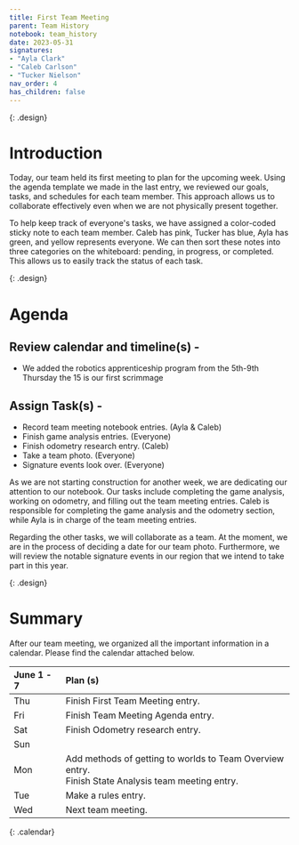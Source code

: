 ```yaml
---
title: First Team Meeting
parent: Team History
notebook: team_history
date: 2023-05-31
signatures:
- "Ayla Clark"
- "Caleb Carlson"
- "Tucker Nielson"
nav_order: 4
has_children: false
---
```

{: .design}
# Introduction

Today, our team held its first meeting to plan for the upcoming week. Using the agenda template we made in the last entry, we reviewed our goals, tasks, and schedules for each team member. This approach allows us to collaborate effectively even when we are not physically present together.

To help keep track of everyone's tasks, we have assigned a color-coded sticky note to each team member. Caleb has pink, Tucker has blue, Ayla has green, and yellow represents everyone. We can then sort these notes into three categories on the whiteboard: pending, in progress, or completed. This allows us to easily track the status of each task.

{: .design}
# Agenda

## Review calendar and timeline(s) -

* We added the robotics apprenticeship program from the 5th-9th
Thursday the 15 is our first scrimmage

## Assign Task(s) -

* Record team meeting notebook entries.				(Ayla & Caleb)
* Finish game analysis entries.						(Everyone)
* Finish odometry research entry.					(Caleb)
* Take a team photo.								(Everyone)
* Signature events look over.						(Everyone)

As we are not starting construction for another week, we are dedicating our attention to our notebook. Our tasks include completing the game analysis, working on odometry, and filling out the team meeting entries. Caleb is responsible for completing the game analysis and the odometry section, while Ayla is in charge of the team meeting entries.

Regarding the other tasks, we will collaborate as a team. At the moment, we are in the process of deciding a date for our team photo. Furthermore, we will review the notable signature events in our region that we intend to take part in this year.

{: .design}
# Summary

After our team meeting, we organized all the important information in a calendar. Please find the calendar attached below.

|  June 1 - 7  | Plan (s) |
|:---|:---|
| Thu | Finish First Team Meeting entry. |
| Fri |Finish Team Meeting Agenda entry.|
| Sat | Finish Odometry research entry. |
| Sun |  |
| Mon | Add methods of getting to worlds to Team Overview entry. <br> Finish State Analysis team meeting entry. |
| Tue | Make a rules entry. |
| Wed | Next team meeting. |
{: .calendar}